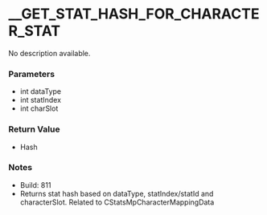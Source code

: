 # __GET_STAT_HASH_FOR_CHARACTER_STAT

No description available.

### Parameters
* int dataType
* int statIndex
* int charSlot

### Return Value
* Hash

### Notes
* Build: 811
* Returns stat hash based on dataType, statIndex/statId and characterSlot. Related to CStatsMpCharacterMappingData

